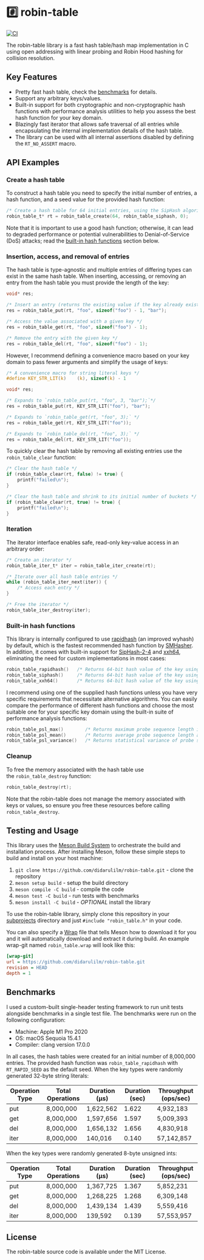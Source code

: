 # #️⃣ robin-table 
[![CI](https://github.com/didarulilm/robin-table/actions/workflows/ci.yml/badge.svg)](https://github.com/didarulilm/robin-table/actions/workflows/ci.yml)

The robin-table library is a fast hash table/hash map implementation in C using open addressing with linear probing and Robin Hood hashing for collision resolution.

## Key Features

- Pretty fast hash table, check the [benchmarks](https://github.com/didarulilm/robin-table?tab=readme-ov-file#benchmarks) for details.
- Support any arbitrary keys/values.
- Built-in support for both cryptographic and non-cryptographic hash functions with performance analysis utilities to help you assess the best hash function for your key domain.
- Blazingly fast iterator that allows safe traversal of all entries while encapsulating the internal implementation details of the hash table.
- The library can be used with all internal assertions disabled by defining the `RT_NO_ASSERT` macro.

## API Examples

### Create a hash table 

To construct a hash table you need to specify the initial number of entries, a hash function, and a seed value for the provided hash function:

```C
/* Create a hash table for 64 initial entries, using the SipHash algorithm */
robin_table_t* rt = robin_table_create(64, robin_table_siphash, 0);
```

Note that it is important to use a good hash function; otherwise, it can lead to degraded performance or potential vulnerabilities to Denial-of-Service (DoS) attacks; read the [built-in hash functions](https://github.com/didarulilm/robin-table?tab=readme-ov-file#built-in-hash-functions) section below.

### Insertion, access, and removal of entries

The hash table is type-agnostic and multiple entries of differing types can exist in the same hash table. When inserting, accessing, or removing an entry from the hash table you must provide the length of the key:

```C
void* res;

/* Insert an entry (returns the existing value if the key already exists) */
res = robin_table_put(rt, "foo", sizeof("foo") - 1, "bar");

/* Access the value associated with a given key */
res = robin_table_get(rt, "foo", sizeof("foo") - 1);

/* Remove the entry with the given key */
res = robin_table_del(rt, "foo", sizeof("foo") - 1);
```

However, I recommend defining a convenience macro based on your key domain to pass fewer arguments and simplify the usage of keys:

```C
/* A convenience macro for string literal keys */
#define KEY_STR_LIT(k)    (k), sizeof(k) - 1  

void* res;

/* Expands to `robin_table_put(rt, "foo", 3, "bar");`*/
res = robin_table_put(rt, KEY_STR_LIT("foo"), "bar");

/* Expands to `robin_table_get(rt, "foo", 3);` */
res = robin_table_get(rt, KEY_STR_LIT("foo"));

/* Expands to `robin_table_del(rt, "foo", 3);` */
res = robin_table_del(rt, KEY_STR_LIT("foo"));
```

To quickly clear the hash table by removing all existing entries use the `robin_table_clear` function:

```C
/* Clear the hash table */
if (robin_table_clear(rt, false) != true) {
    printf("failed\n");
}

/* Clear the hash table and shrink to its initial number of buckets */
if (robin_table_clear(rt, true) != true) {
    printf("failed\n");
}
```

### Iteration

The iterator interface enables safe, read-only key-value access in an arbitrary order:

```C
/* Create an iterator */
robin_table_iter_t* iter = robin_table_iter_create(rt);

/* Iterate over all hash table entries */
while (robin_table_iter_next(iter)) {
    /* Access each entry */
}

/* Free the iterator */
robin_table_iter_destroy(iter);
```

### Built-in hash functions 

This library is internally configured to use [rapidhash](https://github.com/Nicoshev/rapidhash) (an improved wyhash) by default, which is the fastest recommended hash function by [SMHasher](https://github.com/rurban/smhasher?tab=readme-ov-file#summary). In addition, it comes with built-in support for [SipHash-2-4](https://github.com/veorq/SipHash) and [xxh64](https://github.com/Cyan4973/xxHash), eliminating the need for custom implementations in most cases:

```C
robin_table_rapidhash()   /* Returns 64-bit hash value of the key using rapidhash */
robin_table_siphash()     /* Returns 64-bit hash value of the key using SipHash-2-4 */
robin_table_xxh64()       /* Returns 64-bit hash value of the key using xxh64 */
```

I recommend using one of the supplied hash functions unless you have very specific requirements that necessitate alternative algorithms. You can easily compare the performance of different hash functions and choose the most suitable one for your specific key domain using the built-in suite of performance analysis functions:

```C
robin_table_psl_max()        /* Returns maximum probe sequence length in the hash table */  
robin_table_psl_mean()       /* Returns average probe sequence length across all entries */ 
robin_table_psl_variance()   /* Returns statistical variance of probe sequence lengths */   
```

### Cleanup

To free the memory associated with the hash table use the `robin_table_destroy` function:

```C
robin_table_destroy(rt);
```

Note that the robin-table does not manage the memory associated with keys or values, so ensure you free these resources before calling `robin_table_destroy`.

## Testing and Usage 

This library uses the [Meson Build System](https://mesonbuild.com/Quick-guide.html) to orchestrate the build and installation process. After installing Meson, follow these simple steps to build and install on your host machine:

1. `git clone https://github.com/didarulilm/robin-table.git` - clone the repository
2. `meson setup build` - setup the build directory
3. `meson compile -C build` - compile the code
4. `meson test -C build` - run tests with benchmarks
5. `meson install -C build` - *OPTIONAL*  install the library 

To use the robin-table library, simply clone this repository in your [subprojects](https://mesonbuild.com/Subprojects.html) directory and just `#include "robin_table.h"` in your code. 

You can also specify a [Wrap](https://mesonbuild.com/Wrap-dependency-system-manual.html) file that tells Meson how to download it for you and it will automatically download and extract it during build. An example wrap-git named `robin_table.wrap` will look like this:

```ini
[wrap-git]
url = https://github.com/didarulilm/robin-table.git
revision = HEAD 
depth = 1
```

## Benchmarks

I used a custom-built single-header testing framework to run unit tests alongside benchmarks 
in a single test file. The benchmarks were run on the following configuration:

- Machine: Apple M1 Pro 2020  
- OS: macOS Sequoia 15.4.1 
- Compiler: clang version 17.0.0

In all cases, the hash tables were created for an initial number of 8,000,000 entries. The provided hash function was `robin_table_rapidhash` with `RT_RAPID_SEED` as the default seed. When the key types were randomly generated 32-byte string literals:

| Operation Type | Total Operations | Duration (μs) | Duration (sec) | Throughput (ops/sec) |
| -------------- | ---------------- | ------------- | -------------- | -------------------- |
| put            | 8,000,000        | 1,622,562     | 1.622          | 4,932,183            |
| get            | 8,000,000        | 1,597,656     | 1.597          | 5,009,393            |
| del            | 8,000,000        | 1,656,132     | 1.656          | 4,830,918            |
| iter           | 8,000,000        | 140,016       | 0.140          | 57,142,857           |
 
 When the key types were randomly generated 8-byte unsigned ints:

| Operation Type | Total Operations | Duration (μs) | Duration (sec) | Throughput (ops/sec) |
| -------------- | ---------------- | ------------- | -------------- | -------------------- |
| put            | 8,000,000        | 1,367,725     | 1.367          | 5,852,231            |
| get            | 8,000,000        | 1,268,225     | 1.268          | 6,309,148            |
| del            | 8,000,000        | 1,439,134     | 1.439          | 5,559,416            |
| iter           | 8,000,000        | 139,592       | 0.139          | 57,553,957           |

## License

The robin-table source code is available under the MIT License.
